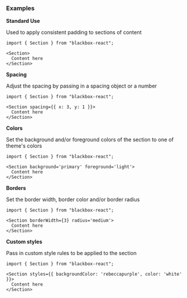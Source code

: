 ### Examples

**Standard Use**

Used to apply consistent padding to sections of content

```
import { Section } from "blackbox-react";

<Section>
  Content here
</Section>
```

**Spacing**

Adjust the spacing by passing in a spacing object or a number

```
import { Section } from "blackbox-react";

<Section spacing={{ x: 3, y: 1 }}>
  Content here
</Section>
```

**Colors**

Set the background and/or foreground colors of the section to one of theme's colors

```
import { Section } from "blackbox-react";

<Section background='primary' foreground='light'>
  Content here
</Section>
```

**Borders**

Set the border width, border color and/or border radius

```
import { Section } from "blackbox-react";

<Section borderWidth={3} radius='medium'>
  Content here
</Section>
```

**Custom styles**

Pass in custom style rules to be applied to the section

```
import { Section } from "blackbox-react";

<Section styles={{ backgroundColor: 'rebeccapurple', color: 'white' }}>
  Content here
</Section>
```
